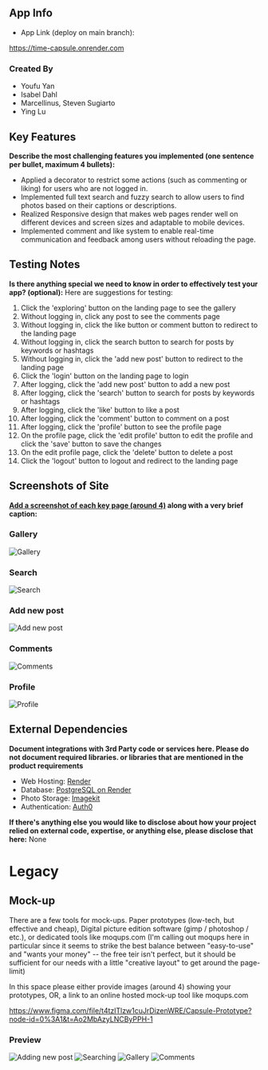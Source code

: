 ## App Info

- App Link (deploy on main branch):

https://time-capsule.onrender.com

### Created By

- Youfu Yan
- Isabel Dahl
- Marcellinus, Steven Sugiarto
- Ying Lu

## Key Features

**Describe the most challenging features you implemented
(one sentence per bullet, maximum 4 bullets):**

- Applied a decorator to restrict some actions (such as commenting or liking) for users who are not logged in.
- Implemented full text search and fuzzy search to allow users to find photos based on their captions or descriptions.
- Realized Responsive design that makes web pages render well on different devices and screen sizes and adaptable to mobile devices.
- Implemented comment and like system to enable real-time communication and feedback among users without reloading the page.

## Testing Notes

**Is there anything special we need to know in order to effectively test your app? (optional):**
Here are suggestions for testing:

1. Click the 'exploring' button on the landing page to see the gallery
2. Without logging in, click any post to see the comments page
3. Without logging in, click the like button or comment button to redirect to the landing page
4. Without logging in, click the search button to search for posts by keywords or hashtags
5. Without logging in, click the 'add new post' button to redirect to the landing page
6. Click the 'login' button on the landing page to login
7. After logging, click the 'add new post' button to add a new post
8. After logging, click the 'search' button to search for posts by keywords or hashtags
9. After logging, click the 'like' button to like a post
10. After logging, click the 'comment' button to comment on a post
11. After logging, click the 'profile' button to see the profile page
12. On the profile page, click the 'edit profile' button to edit the profile and click the 'save' button to save the changes
13. On the edit profile page, click the 'delete' button to delete a post
14. Click the 'logout' button to logout and redirect to the landing page

## Screenshots of Site

**[Add a screenshot of each key page (around 4)](https://stackoverflow.com/questions/10189356/how-to-add-screenshot-to-readmes-in-github-repository)
along with a very brief caption:**

### Gallery

![Gallery](./Demo/gallery.png 'Gallery')

### Search

![Search](./Demo/search.png 'Search')

### Add new post

![Add new post](./Demo/addpost.png 'Add new post')

### Comments

![Comments](./Demo/comment.png 'Comments')

### Profile

![Profile](./Demo/profile.png 'Profile')

## External Dependencies

**Document integrations with 3rd Party code or services here.
Please do not document required libraries. or libraries that are mentioned in the product requirements**

- Web Hosting: [Render](https://render.com/)
- Database: [PostgreSQL on Render](https://render.com/docs/postgres)
- Photo Storage: [Imagekit](https://imagekit.io/)
- Authentication: [Auth0](https://auth0.com/)

**If there's anything else you would like to disclose about how your project
relied on external code, expertise, or anything else, please disclose that
here:**
None

# Legacy

## Mock-up

There are a few tools for mock-ups. Paper prototypes (low-tech, but effective and cheap), Digital picture edition software (gimp / photoshop / etc.), or dedicated tools like moqups.com (I'm calling out moqups here in particular since it seems to strike the best balance between "easy-to-use" and "wants your money" -- the free teir isn't perfect, but it should be sufficient for our needs with a little "creative layout" to get around the page-limit)

In this space please either provide images (around 4) showing your prototypes, OR, a link to an online hosted mock-up tool like moqups.com

https://www.figma.com/file/t4tzlTlzw1cuJrDizenWRE/Capsule-Prototype?node-id=0%3A1&t=Ao2MbAzyLNCByPPH-1

### Preview

![](./Mockups/1.png 'Adding new post')
![](./Mockups/2.png 'Searching')
![](./Mockups/3.png 'Gallery')
![](./Mockups/4.png 'Comments')
